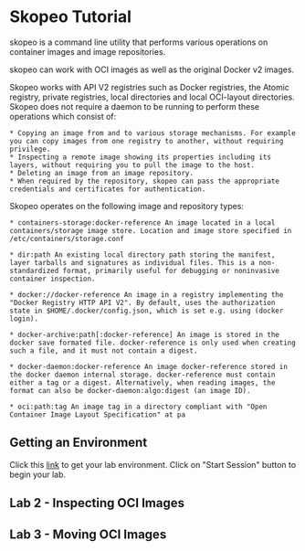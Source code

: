 # Skopeo Tutorial
skopeo is a command line utility that performs various operations on container images and image repositories.

skopeo can work with OCI images as well as the original Docker v2 images.

Skopeo works with API V2 registries such as Docker registries, the Atomic registry, private registries, local directories and local OCI-layout directories. Skopeo does not require a daemon to be running to perform these operations which consist of:

    * Copying an image from and to various storage mechanisms. For example you can copy images from one registry to another, without requiring privilege.
    * Inspecting a remote image showing its properties including its layers, without requiring you to pull the image to the host.
    * Deleting an image from an image repository.
    * When required by the repository, skopeo can pass the appropriate credentials and certificates for authentication.

Skopeo operates on the following image and repository types:

    * containers-storage:docker-reference An image located in a local containers/storage image store. Location and image store specified in /etc/containers/storage.conf

    * dir:path An existing local directory path storing the manifest, layer tarballs and signatures as individual files. This is a non-standardized format, primarily useful for debugging or noninvasive container inspection.

    * docker://docker-reference An image in a registry implementing the "Docker Registry HTTP API V2". By default, uses the authorization state in $HOME/.docker/config.json, which is set e.g. using (docker login).

    * docker-archive:path[:docker-reference] An image is stored in the docker save formated file. docker-reference is only used when creating such a file, and it must not contain a digest.

    * docker-daemon:docker-reference An image docker-reference stored in the docker daemon internal storage. docker-reference must contain either a tag or a digest. Alternatively, when reading images, the format can also be docker-daemon:algo:digest (an image ID).

    * oci:path:tag An image tag in a directory compliant with "Open Container Image Layout Specification" at pa


## Getting an Environment
Click this [link](https://learn.openshift.com/subsystems/container-internals-lab-2-0-part-1) to get your lab environment. Click on "Start Session" button to begin your lab.

## Lab 2 - Inspecting OCI Images

## Lab 3 - Moving OCI Images
